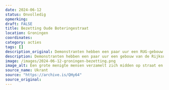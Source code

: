 ```yaml
---
date: 2024-06-12
status: Onvolledig
opmerking: 
draft: FALSE
title: Bezetting Oude Boteringestraat
location: Groningen
coordinates: 
category: acties
tags: []
description_original: Demonstranten hebben een paar uur een RUG-gebouw aan de Boteringestraat bezet. Ze roepen een nieuwe universiteit uit, de Al-Tamimi Universiteit. 
description: Demonstranten hebben een paar uur een gebouw van de Rijksuniversiteit Groningen aan de Boteringestraat bezet. Ze roepen een nieuwe universiteit uit, de al-Tamimi Universiteit. 
image: /images/2024-06-12-groningen-bezetting.png
image_alt: Een grote menigte mensen verzamelt zich midden op straat en langs de trottoirs van een stadsstraat. De straat is geplaveid met lichtbruin-oranje stoeptegels, met aan beide kanten van de straat ​​grote bakstenen gebouwen met meerdere verdiepingen. Eén gebouw aan de rechterkant van de straat is deels bedekt met steigers en een blauwgroen vangnet. Een aantal mensen draagt borden en spandoeken. Vanaf een bovenverdieping van een gebouw aan de rechterzijde van de straat hangt een lang, gedrapeerd spandoek aan de gevel. Er is heel veel politie aanwezig, die zich verzamelt rond de ingang van het gebouw met het spandoek.
source_name: Ukrant
source: "https://archive.is/QHy64"
source_original: 
---
```

